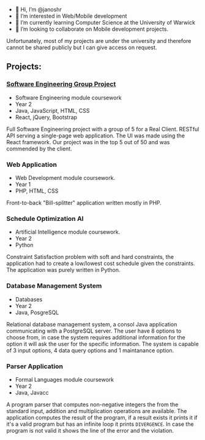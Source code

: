 - 👋 Hi, I’m @janoshr
- 👀 I’m interested in Web/Mobile development
- 🌱 I’m currently learning Computer Science at the University of Warwick
- 💞️ I’m looking to collaborate on Mobile development projects.

Unfortunately, most of my projects are under the university and therefore cannot be shared publicly but I can give access on request.

## Projects:

### [Software Engineering Group Project](https://github.com/Warwick-CS261/Project)

- Software Engineering module coursework
- Year 2
- Java, JavaScript, HTML, CSS
- React, jQuery, Bootstrap

Full Software Engineering project with a group of 5 for a Real Client. RESTful API serving a single-page web application. The UI was made using the React framework. Our project was in the top 5 out of 50 and was commended by the client.

### Web Application

- Web Development module coursework.
- Year 1
- PHP, HTML, CSS

Front-to-back "Bill-splitter" application written mostly in PHP.

### Schedule Optimization AI

- Artificial Intelligence module coursework.
- Year 2
- Python

Constraint Satisfaction problem with soft and hard constraints, the application had to create a low/lowest cost schedule given the constraints. The application was purely written in Python.

### Database Management System

- Databases
- Year 2
- Java, PosgreSQL

Relational database management system, a consol Java application communicating with a PostgreSQL server. The user have 8 options to choose from, in case the system requires additional information for the option it will ask the user for the specific information. The system is capable of 3 input options, 4 data query options and 1 maintanance option.

### Parser Application

- Formal Languages module coursework
- Year 2
- Java, Javacc

A program parser that computes non-negative integers the from the standard input, addition and multiplication operations are available. The application computes the result of the program, if a result exists it prints it if it's a valid program but has an infinite loop it prints `DIVERGENCE`. In case the program is not valid it shows the line of the error and the violation.



<!---
janoshr/janoshr is a ✨ special ✨ repository because its `README.md` (this file) appears on your GitHub profile.
You can click the Preview link to take a look at your changes.
--->
